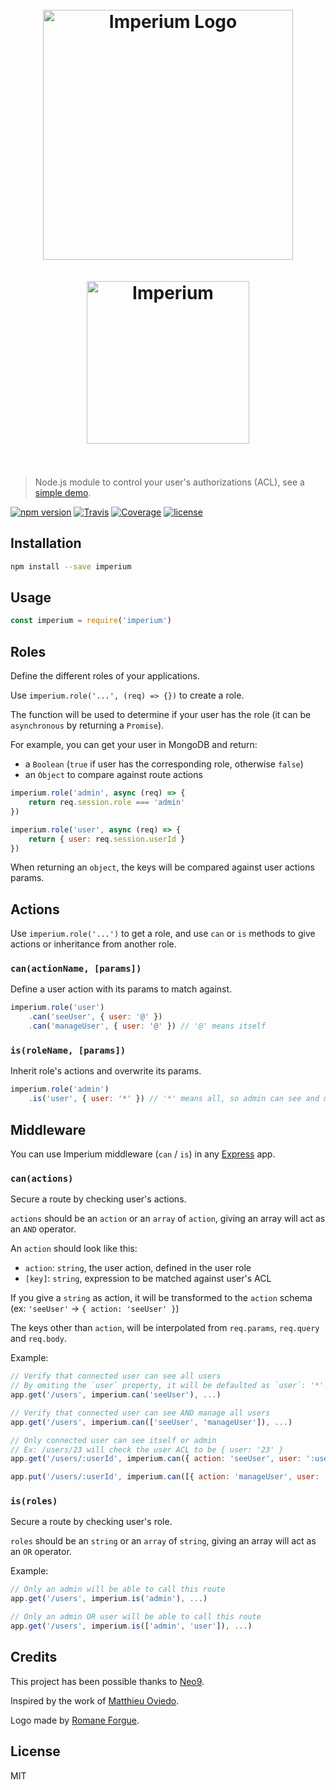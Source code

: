 <h1 align="center"><br><img src="https://user-images.githubusercontent.com/904724/32060625-969d8f74-ba6f-11e7-8f4e-29c9fdf3da33.gif" width="400" alt="Imperium Logo"/><br><br><img src="https://user-images.githubusercontent.com/904724/32060809-2873e68c-ba70-11e7-881b-53ade21cef8d.png" width="260" alt="Imperium"/><br><br></h1>

> Node.js module to control your user's authorizations (ACL), see a [simple demo](https://imperium.glitch.me).

[![npm version](https://img.shields.io/npm/v/imperium.svg)](https://www.npmjs.com/package/imperium)
[![Travis](https://img.shields.io/travis/terrajs/imperium/master.svg)](https://travis-ci.org/terrajs/imperium)
[![Coverage](https://img.shields.io/codecov/c/github/terrajs/imperium/master.svg)](https://codecov.io/gh/terrajs/imperium)
[![license](https://img.shields.io/github/license/terrajs/imperium.svg)](https://github.com/terrajs/imperium/blob/master/LICENSE.md)

## Installation

```bash
npm install --save imperium
```

## Usage

```js
const imperium = require('imperium')
```

## Roles

Define the different roles of your applications.

Use `imperium.role('...', (req) => {})` to create a role.

The function will be used to determine if your user has the role (it can be `asynchronous` by returning a `Promise`).

For example, you can get your user in MongoDB and return:
- a `Boolean` (`true` if user has the corresponding role, otherwise `false`)
- an `Object` to compare against route actions

```js
imperium.role('admin', async (req) => {
	return req.session.role === 'admin'
})

imperium.role('user', async (req) => {
	return { user: req.session.userId }
})
```

When returning an `object`, the keys will be compared against user actions params.

## Actions

Use `imperium.role('...')` to get a role, and use `can` or `is` methods to give actions or inheritance from another role.

### `can(actionName, [params])`

Define a user action with its params to match against.

```js
imperium.role('user')
	.can('seeUser', { user: '@' })
	.can('manageUser', { user: '@' }) // '@' means itself
```

### `is(roleName, [params])`

Inherit role's actions and overwrite its params.

```js
imperium.role('admin')
	.is('user', { user: '*' }) // '*' means all, so admin can see and manage all users
```

## Middleware

You can use Imperium middleware (`can` / `is`) in any [Express](https://github.com/expressjs/express) app.

### `can(actions)`

Secure a route by checking user's actions.

`actions` should be an `action` or an `array` of `action`, giving an array will act as an `AND` operator.

An `action` should look like this:
- `action`: `string`, the user action, defined in the user role
- `[key]`: `string`, expression to be matched against user's ACL

If you give a `string` as action, it will be transformed to the `action` schema (ex: `'seeUser'` -> `{ action: 'seeUser' }`)

The keys other than `action`, will be interpolated from `req.params`, `req.query` and `req.body`.


Example:

```js
// Verify that connected user can see all users
// By omiting the `user` property, it will be defaulted as `user`: '*'
app.get('/users', imperium.can('seeUser'), ...)

// Verify that connected user can see AND manage all users
app.get('/users', imperium.can(['seeUser', 'manageUser']), ...)

// Only connected user can see itself or admin
// Ex: /users/23 will check the user ACL to be { user: '23' }
app.get('/users/:userId', imperium.can({ action: 'seeUser', user: ':userId' }), ...)

app.put('/users/:userId', imperium.can([{ action: 'manageUser', user: ':userId' }]), ...)
```

### `is(roles)`

Secure a route by checking user's role.

`roles` should be an `string` or an `array` of `string`, giving an array will act as an `OR` operator.

Example:

```js
// Only an admin will be able to call this route
app.get('/users', imperium.is('admin'), ...)

// Only an admin OR user will be able to call this route
app.get('/users', imperium.is(['admin', 'user']), ...)
```

## Credits

This project has been possible thanks to [Neo9](https://github.com/neo9).

Inspired by the work of [Matthieu Oviedo](https://github.com/ovmjm).

Logo made by [Romane Forgue](https://romaneforgue.com/).

## License

MIT
